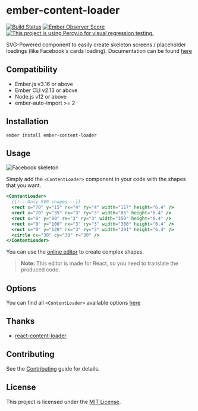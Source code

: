 ember-content-loader
==============================================================================

[![Build Status](https://github.com/concordnow/ember-content-loader/actions/workflows/main.yml/badge.svg?branch=master)](https://github.com/concordnow/ember-content-loader/actions/workflows/main.yml)
[![Ember Observer Score](https://emberobserver.com/badges/ember-content-loader.svg)](https://emberobserver.com/addons/ember-content-loader)
[![This project is using Percy.io for visual regression testing.](https://percy.io/static/images/percy-badge.svg)](https://percy.io/concordnow/ember-content-loader)

SVG-Powered component to easily create skeleton screens / placeholder loadings (like Facebook's cards loading). Documentation can be found [here](https://concordnow.github.io/ember-content-loader/)


Compatibility
------------------------------------------------------------------------------

* Ember.js v3.16 or above
* Ember CLI v2.13 or above
* Node.js v12 or above
* ember-auto-import >= 2


Installation
------------------------------------------------------------------------------

```
ember install ember-content-loader
```


Usage
------------------------------------------------------------------------------

![Facebook skeleton](https://user-images.githubusercontent.com/4838076/34308760-ec55df82-e735-11e7-843b-2e311fa7b7d0.gif)

Simply add the `<ContentLoader>` component in your code with the shapes that you want.

```hbs
<ContentLoader>
  {{!-- Only SVG shapes --}}
  <rect x="70" y="15" rx="4" ry="4" width="117" height="6.4" />
  <rect x="70" y="35" rx="3" ry="3" width="85" height="6.4" />
  <rect x="0" y="80" rx="3" ry="3" width="350" height="6.4" />
  <rect x="0" y="100" rx="3" ry="3" width="380" height="6.4" />
  <rect x="0" y="120" rx="3" ry="3" width="201" height="6.4" />
  <circle cx="30" cy="30" r="30" />
</ContentLoader>
```

You can use the [online editor](http://danilowoz.com/create-content-loader/) to create complex shapes.

> **Note:** This editor is made for React, so you need to translate the produced code.


Options
------------------------------------------------------------------------------

You can find all `<ContentLoader>` available options [here](https://concordnow.github.io/ember-content-loader/docs/api/components/content-loader)


Thanks
------------------------------------------------------------------------------

* [react-content-loader](https://github.com/danilowoz/react-content-loader)


Contributing
------------------------------------------------------------------------------

See the [Contributing](CONTRIBUTING.md) guide for details.


License
------------------------------------------------------------------------------

This project is licensed under the [MIT License](LICENSE.md).
